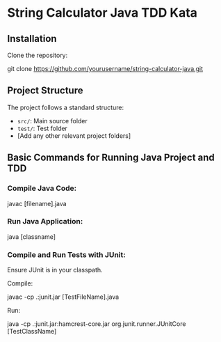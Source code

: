 # String Calculator Java TDD Kata

## Installation

Clone the repository:

git clone https://github.com/yourusername/string-calculator-java.git

## Project Structure

The project follows a standard structure:

- `src/`: Main source folder
- `test/`: Test folder
- [Add any other relevant project folders]

## Basic Commands for Running Java Project and TDD

### Compile Java Code:

javac [filename].java

### Run Java Application:

java [classname]

### Compile and Run Tests with JUnit:

Ensure JUnit is in your classpath.

Compile:

javac -cp .:junit.jar [TestFileName].java

Run:

java -cp .:junit.jar:hamcrest-core.jar org.junit.runner.JUnitCore [TestClassName]

